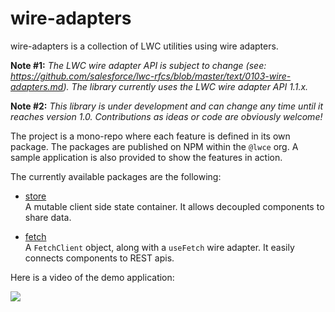 # wire-adapters

wire-adapters is a collection of LWC utilities using wire adapters.

**Note #1:** *The LWC wire adapter API is subject to change (see: https://github.com/salesforce/lwc-rfcs/blob/master/text/0103-wire-adapters.md). The library currently uses the LWC wire adapter API 1.1.x.*

**Note #2:** *This library is under development and can change any time until it reaches version 1.0. Contributions as ideas or code are obviously welcome!*

The project is a mono-repo where each feature is defined in its own package. The packages are published on NPM within the `@lwce` org. A sample application is also provided to show the features in action.  

The currently available packages are the following:  
  
- [store](packages/store/README.md)  
  A mutable client side state container. It allows decoupled components to share data.
  
- [fetch](packages/fetch/README.md)  
  A `FetchClient` object, along with a `useFetch` wire adapter. It easily connects components to REST apis.  

  
  
Here is a video of the demo application:  

 [![](http://img.youtube.com/vi/j2lWsQ8AfgY/0.jpg)](http://www.youtube.com/watch?v=j2lWsQ8AfgY "LWC Essentials")
